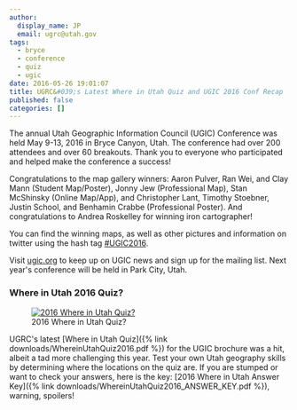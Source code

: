 ```yaml
---
author:
  display_name: JP
  email: ugrc@utah.gov
tags:
  - bryce
  - conference
  - quiz
  - ugic
date: 2016-05-26 19:01:07
title: UGRC&#039;s Latest Where in Utah Quiz and UGIC 2016 Conf Recap
published: false
categories: []
---
```


The annual Utah Geographic Information Council (UGIC) Conference was held May 9-13, 2016 in Bryce Canyon, Utah. The conference had over 200 attendees and over 60 breakouts. Thank you to everyone who participated and helped make the conference a success!

Congratulations to the map gallery winners: Aaron Pulver, Ran Wei, and Clay Mann (Student Map/Poster), Jonny Jew (Professional Map), Stan McShinsky (Online Map/App), and Christopher Lant, Timothy Stoebner, Justin School, and Benhamin Crabbe (Professional Poster). And congratulations to Andrea Roskelley for winning iron cartographer!

You can find the winning maps, as well as other pictures and information on twitter using the hash tag [#UGIC2016](https://twitter.com/hashtag/UGIC2016?src=hash).

Visit [ugic.org](https://ugic.org/) to keep up on UGIC news and sign up for the mailing list. Next year's conference will be held in Park City, Utah.

### Where in Utah 2016 Quiz?

<figure class="caption caption--right">
<a href="{% link downloads/WhereinUtahQuiz2016.pdf %}">
<img class="caption__image" src="{% link images/WhereinUtahQuiz2016.jpg %}" alt="2016 Where in Utah Quiz?" loading="lazy" /></a>
<figcaption class="caption__text">2016 Where in Utah Quiz?</figcaption>
</figure>
UGRC's latest [Where in Utah Quiz]({% link downloads/WhereinUtahQuiz2016.pdf %}) for the UGIC brochure was a hit, albeit a tad more challenging this year. Test your own Utah geography skills by determining where the locations on the quiz are. If you are stumped or want to check your answers, here is the key: [2016 Where in Utah Answer Key]({% link downloads/WhereinUtahQuiz2016_ANSWER_KEY.pdf %}), warning, spoilers!

